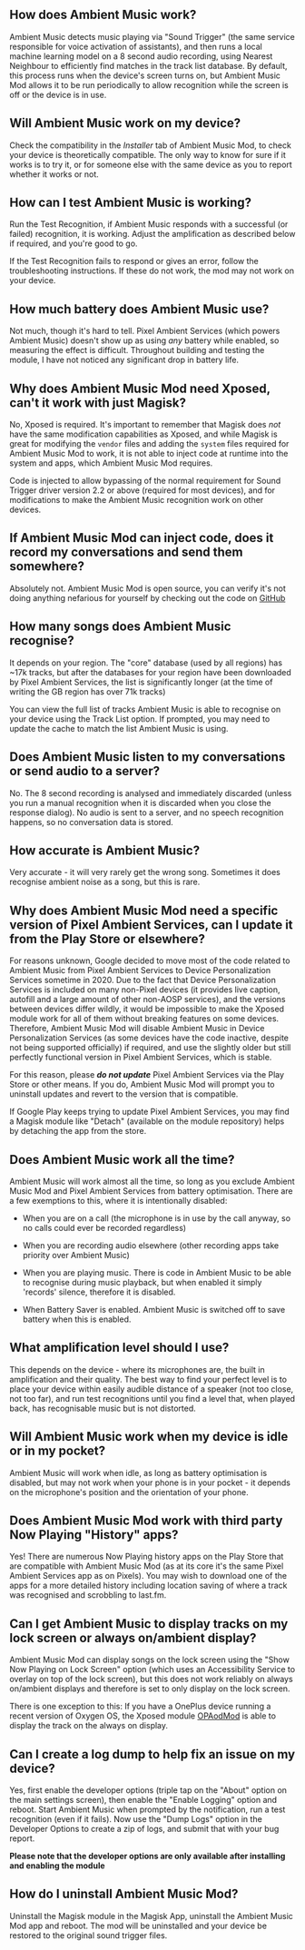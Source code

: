## How does Ambient Music work?

Ambient Music detects music playing via "Sound Trigger" (the same service responsible for voice activation of assistants), and then runs a local machine learning model on a 8 second audio recording, using Nearest Neighbour to efficiently find matches in the track list database. By default, this process runs when the device's screen turns on, but Ambient Music Mod allows it to be run periodically to allow recognition while the screen is off or the device is in use.

## Will Ambient Music work on my device?

Check the compatibility in the _Installer_ tab of Ambient Music Mod, to check your device is theoretically compatible. The only way to know for sure if it works is to try it, or for someone else with the same device as you to report whether it works or not. 

## How can I test Ambient Music is working?

Run the Test Recognition, if Ambient Music responds with a successful (or failed) recognition, it is working. Adjust the amplification as described below if required, and you're good to go.

If the Test Recognition fails to respond or gives an error, follow the troubleshooting instructions. If these do not work, the mod may not work on your device. 

## How much battery does Ambient Music use?

Not much, though it's hard to tell. Pixel Ambient Services (which powers Ambient Music) doesn't show up as using _any_ battery while enabled, so measuring the effect is difficult. Throughout building and testing the module, I have not noticed any significant drop in battery life.

## Why does Ambient Music Mod need Xposed, can't it work with just Magisk?

No, Xposed is required. It's important to remember that Magisk does _not_ have the same modification capabilities as Xposed, and while Magisk is great for modifying the `vendor` files and adding the `system` files required for Ambient Music Mod to work, it is not able to inject code at runtime into the system and apps, which Ambient Music Mod requires.

Code is injected to allow bypassing of the normal requirement for Sound Trigger driver version 2.2 or above (required for most devices), and for modifications to make the Ambient Music recognition work on other devices.

## If Ambient Music Mod can inject code, does it record my conversations and send them somewhere?

Absolutely not. Ambient Music Mod is open source, you can verify it's not doing anything nefarious for yourself by checking out the code on [GitHub](https://kieronquinn.co.uk/redirect/ambientmusicmod/github)

## How many songs does Ambient Music recognise?

It depends on your region. The "core" database (used by all regions) has ~17k tracks, but after the databases for your region have been downloaded by Pixel Ambient Services, the list is significantly longer (at the time of writing the GB region has over 71k tracks)

You can view the full list of tracks Ambient Music is able to recognise on your device using the Track List option. If prompted, you may need to update the cache to match the list Ambient Music is using.

## Does Ambient Music listen to my conversations or send audio to a server?

No. The 8 second recording is analysed and immediately discarded (unless you run a manual recognition when it is discarded when you close the response dialog). No audio is sent to a server, and no speech recognition happens, so no conversation data is stored. 

## How accurate is Ambient Music?

Very accurate - it will very rarely get the wrong song. Sometimes it does recognise ambient noise as a song, but this is rare.

## Why does Ambient Music Mod need a specific version of Pixel Ambient Services, can I update it from the Play Store or elsewhere?

For reasons unknown, Google decided to move most of the code related to Ambient Music from Pixel Ambient Services to Device Personalization Services sometime in 2020. Due to the fact that Device Personalization Services is included on many non-Pixel devices (it provides live caption, autofill and a large amount of other non-AOSP services), and the versions between devices differ wildly, it would be impossible to make the Xposed module work for all of them without breaking features on some devices. Therefore, Ambient Music Mod will disable Ambient Music in Device Personalization Services (as some devices have the code inactive, despite not being supported officially) if required, and use the slightly older but still perfectly functional version in Pixel Ambient Services, which is stable.

For this reason, please _**do not update**_ Pixel Ambient Services via the Play Store or other means. If you do, Ambient Music Mod will prompt you to uninstall updates and revert to the version that is compatible.

If Google Play keeps trying to update Pixel Ambient Services, you may find a Magisk module like "Detach" (available on the module repository) helps by detaching the app from the store.

## Does Ambient Music work all the time?

Ambient Music will work almost all the time, so long as you exclude Ambient Music Mod and Pixel Ambient Services from battery optimisation. There are a few exemptions to this, where it is intentionally disabled:

- When you are on a call (the microphone is in use by the call anyway, so no calls could ever be recorded regardless)

- When you are recording audio elsewhere (other recording apps take priority over Ambient Music)

- When you are playing music. There is code in Ambient Music to be able to recognise during music playback, but when enabled it simply 'records' silence, therefore it is disabled.

- When Battery Saver is enabled. Ambient Music is switched off to save battery when this is enabled.

## What amplification level should I use?

This depends on the device - where its microphones are, the built in amplification and their quality. The best way to find your perfect level is to place your device within easily audible distance of a speaker (not too close, not too far), and run test recognitions until you find a level that, when played back, has recognisable music but is not distorted.

## Will Ambient Music work when my device is idle or in my pocket?

Ambient Music will work when idle, as long as battery optimisation is disabled, but may not work when your phone is in your pocket - it depends on the microphone's position and the orientation of your phone.

## Does Ambient Music Mod work with third party Now Playing "History" apps?

Yes! There are numerous Now Playing history apps on the Play Store that are compatible with Ambient Music Mod (as at its core it's the same Pixel Ambient Services app as on Pixels). You may wish to download one of the apps for a more detailed history including location saving of where a track was recognised and scrobbling to last.fm.

## Can I get Ambient Music to display tracks on my lock screen or always on/ambient display?

Ambient Music Mod can display songs on the lock screen using the "Show Now Playing on Lock Screen" option (which uses an Accessibility Service to overlay on top of the lock screen), but this does not work reliably on always on/ambient displays and therefore is set to only display on the lock screen. 

There is one exception to this: If you have a OnePlus device running a recent version of Oxygen OS, the Xposed module [OPAodMod](https://forum.xda-developers.com/t/xposed-16-feb-v3-2-opaodmod-always-on-display-with-lots-of-options.4100981/) is able to display the track on the always on display.

## Can I create a log dump to help fix an issue on my device?

Yes, first enable the developer options (triple tap on the "About" option on the main settings screen), then enable the "Enable Logging" option and reboot. Start Ambient Music when prompted by the notification, run a test recognition (even if it fails). Now use the "Dump Logs" option in the Developer Options to create a zip of logs, and submit that with your bug report.

**Please note that the developer options are only available after installing and enabling the module**

## How do I uninstall Ambient Music Mod?

Uninstall the Magisk module in the Magisk App, uninstall the Ambient Music Mod app and reboot. The mod will be uninstalled and your device be restored to the original sound trigger files.
